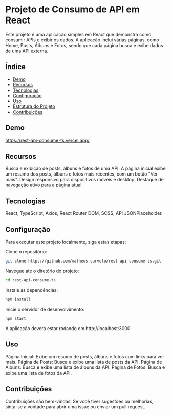 # Projeto de Consumo de API em React

Este projeto é uma aplicação simples em React que demonstra como consumir APIs e exibir os dados. A aplicação inclui várias páginas, como Home, Posts, Álbuns e Fotos, sendo que cada página busca e exibe dados de uma API externa.

## Índice

- [Demo](#demo)
- [Recursos](#recursos)
- [Tecnologias](#tecnologias)
- [Configuração](#configuração)
- [Uso](#uso)
- [Estrutura do Projeto](#Estrutura-do-Projeto)
- [Contribuições](#contribuições)

## Demo
https://rest-api-consume-ts.vercel.app/

## Recursos
Busca e exibição de posts, álbuns e fotos de uma API.
A página inicial exibe um resumo dos posts, álbuns e fotos mais recentes, com um botão "Ver mais".
Design responsivo para dispositivos móveis e desktop.
Destaque de navegação ativo para a página atual.

## Tecnologias

React,
TypeScript,
Axios,
React Router DOM,
SCSS,
API JSONPlaceholder.

## Configuração

Para executar este projeto localmente, siga estas etapas:

Clone o repositório:
   ```bash
   git clone https://github.com/matheus-curvelo/rest-api-consume-ts.git
   ```
   
Navegue até o diretório do projeto:

   ```bash
   cd rest-api-consume-ts
   ```

Instale as dependências:

   ```bash
   npm install
   ```

Inicie o servidor de desenvolvimento:

   ```bash
   npm start
   ```

A aplicação deverá estar rodando em http://localhost:3000.

## Uso
Página Inicial: Exibe um resumo de posts, álbuns e fotos com links para ver mais.
Página de Posts: Busca e exibe uma lista de posts da API.
Página de Álbuns: Busca e exibe uma lista de álbuns da API.
Página de Fotos: Busca e exibe uma lista de fotos da API.

## Contribuições
Contribuições são bem-vindas! Se você tiver sugestões ou melhorias, sinta-se à vontade para abrir uma issue ou enviar um pull request.
